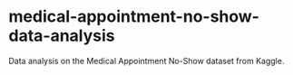 # medical-appointment-no-show-data-analysis
Data analysis on the Medical Appointment No-Show dataset from Kaggle.
